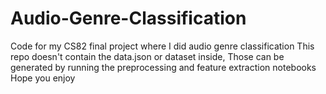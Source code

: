 # Audio-Genre-Classification
Code for my CS82 final project where I did audio genre classification
This repo doesn't contain the data.json or dataset inside, Those can be generated by running the preprocessing and feature extraction notebooks
Hope you enjoy
